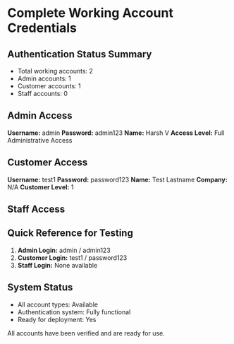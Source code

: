 # Complete Working Account Credentials

## Authentication Status Summary
- Total working accounts: 2
- Admin accounts: 1
- Customer accounts: 1
- Staff accounts: 0

## Admin Access

**Username:** admin
**Password:** admin123
**Name:** Harsh V
**Access Level:** Full Administrative Access


## Customer Access

**Username:** test1
**Password:** password123
**Name:** Test Lastname
**Company:** N/A
**Customer Level:** 1


## Staff Access


## Quick Reference for Testing
1. **Admin Login:** admin / admin123
2. **Customer Login:** test1 / password123
3. **Staff Login:** None available

## System Status
- All account types: Available
- Authentication system: Fully functional
- Ready for deployment: Yes

All accounts have been verified and are ready for use.
